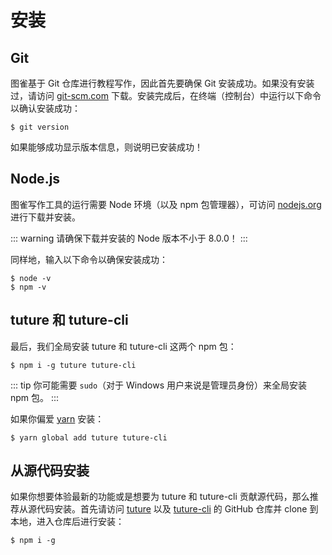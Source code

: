 # 安装

## Git

图雀基于 Git 仓库进行教程写作，因此首先要确保 Git 安装成功。如果没有安装过，请访问 [git-scm.com](https://git-scm.com/downloads) 下载。安装完成后，在终端（控制台）中运行以下命令以确认安装成功：

```
$ git version
```

如果能够成功显示版本信息，则说明已安装成功！

## Node.js

图雀写作工具的运行需要 Node 环境（以及 npm 包管理器），可访问 [nodejs.org](https://nodejs.org) 进行下载并安装。

::: warning
请确保下载并安装的 Node 版本不小于 8.0.0！
:::

同样地，输入以下命令以确保安装成功：

```
$ node -v
$ npm -v
```

## tuture 和 tuture-cli

最后，我们全局安装 tuture 和 tuture-cli 这两个 npm 包：

```
$ npm i -g tuture tuture-cli
```

::: tip
你可能需要 `sudo`（对于 Windows 用户来说是管理员身份）来全局安装 npm 包。
:::

如果你偏爱 [yarn](https://yarnpkg.com) 安装：

```
$ yarn global add tuture tuture-cli
```

## 从源代码安装

如果你想要体验最新的功能或是想要为 tuture 和 tuture-cli 贡献源代码，那么推荐从源代码安装。首先请访问 [tuture](https://github.com/tutureproject/tuture) 以及 [tuture-cli](https://github.com/tutureproject/tuture-cli) 的 GitHub 仓库并 clone 到本地，进入仓库后进行安装：

```
$ npm i -g
```
